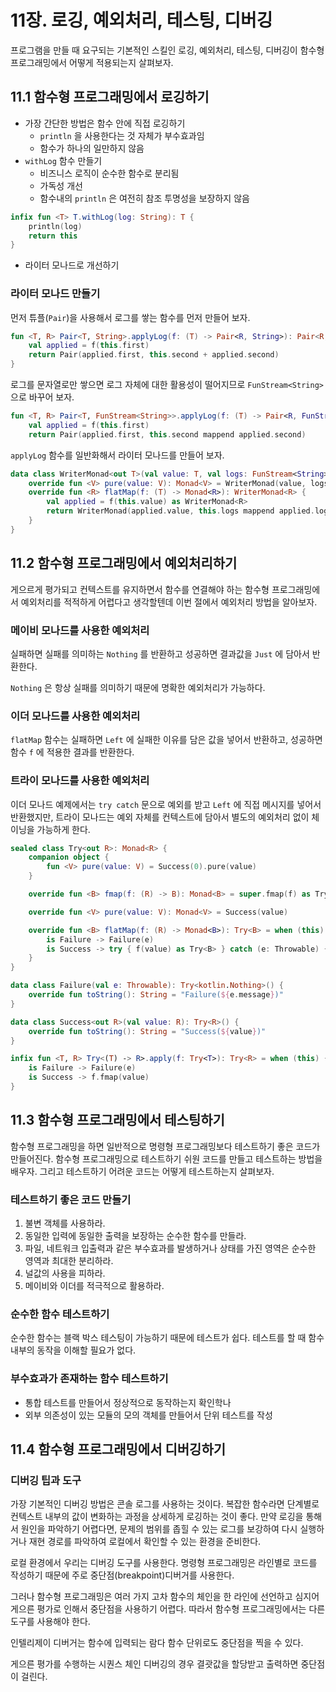# 11장. 로깅, 예외처리, 테스팅, 디버깅

프로그램을 만들 때 요구되는 기본적인 스킬인 로깅, 예외처리, 테스팅, 디버깅이 함수형 프로그래밍에서 어떻게 적용되는지 살펴보자.

## 11.1 함수형 프로그래밍에서 로깅하기

- 가장 간단한 방법은 함수 안에 직접 로깅하기
  - `println` 을 사용한다는 것 자체가 부수효과임
  - 함수가 하나의 일만하지 않음
- `withLog` 함수 만들기
  - 비즈니스 로직이 순수한 함수로 분리됨
  - 가독성 개선
  - 함수내의 `println` 은 여전히 참조 투명성을 보장하지 않음

```kotlin
infix fun <T> T.withLog(log: String): T {
    println(log)
    return this
}
```

- 라이터 모나드로 개선하기

### 라이터 모나드 만들기

먼저 튜플(`Pair`)을 사용해서 로그를 쌓는 함수를 먼저 만들어 보자.

```kotlin
fun <T, R> Pair<T, String>.applyLog(f: (T) -> Pair<R, String>): Pair<R, String> {
    val applied = f(this.first)
    return Pair(applied.first, this.second + applied.second)
}
```

로그를 문자열로만 쌓으면 로그 자체에 대한 활용성이 떨어지므로 `FunStream<String>` 으로 바꾸어 보자.

```kotlin
fun <T, R> Pair<T, FunStream<String>>.applyLog(f: (T) -> Pair<R, FunStream<String>>): Pair<R, FunStream<String>> {
    val applied = f(this.first)
    return Pair(applied.first, this.second mappend applied.second)
```

`applyLog` 함수를 일반화해서 라이터 모나드를 만들어 보자.

```kotlin
data class WriterMonad<out T>(val value: T, val logs: FunStream<String>): Monad<T> {
    override fun <V> pure(value: V): Monad<V> = WriterMonad(value, logs.mempty())
    override fun <R> flatMap(f: (T) -> Monad<R>): WriterMonad<R> {
        val applied = f(this.value) as WriterMonad<R>
        return WriterMonad(applied.value, this.logs mappend applied.logs)
    }
}
```

## 11.2 함수형 프로그래밍에서 예외처리하기

게으르게 평가되고 컨텍스트를 유지하면서 함수를 연결해야 하는 함수형 프로그래밍에서 예외처리를 적적하게 어렵다고 생각할텐데 이번 절에서 예외처리 방법을 알아보자.

### 메이비 모나드를 사용한 예외처리

실패하면 실패를 의미하는 `Nothing` 를 반환하고 성공하면 결과값을 `Just` 에 담아서 반환한다.

`Nothing` 은 항상 실패를 의미하기 때문에 명확한 예외처리가 가능하다.

### 이더 모나드를 사용한 예외처리

`flatMap` 함수는 실패하면 `Left` 에 실패한 이유를 담은 값을 넣어서 반환하고, 성공하면 함수 `f` 에 적용한 결과를 반환한다.

### 트라이 모나드를 사용한 예외처리

이더 모나드 예제에서는 `try catch` 문으로 예외를 받고 `Left` 에 직접 메시지를 넣어서 반환했지만, 트라이 모나드는 예외 자체를 컨텍스트에 담아서 별도의 예외처리 없이 체이닝을 가능하게 한다.

```kotlin
sealed class Try<out R>: Monad<R> {
    companion object {
        fun <V> pure(value: V) = Success(0).pure(value)
    }

    override fun <B> fmap(f: (R) -> B): Monad<B> = super.fmap(f) as Try<B>

    override fun <V> pure(value: V): Monad<V> = Success(value)

    override fun <B> flatMap(f: (R) -> Monad<B>): Try<B> = when (this) {
        is Failure -> Failure(e)
        is Success -> try { f(value) as Try<B> } catch (e: Throwable) { Failure(e) }
    }
}

data class Failure(val e: Throwable): Try<kotlin.Nothing>() {
    override fun toString(): String = "Failure(${e.message})"
}

data class Success<out R>(val value: R): Try<R>() {
    override fun toString(): String = "Success(${value})"
}

infix fun <T, R> Try<(T) -> R>.apply(f: Try<T>): Try<R> = when (this) {
    is Failure -> Failure(e)
    is Success -> f.fmap(value)
}
```

## 11.3 함수형 프로그래밍에서 테스팅하기

함수형 프로그래밍을 하면 일반적으로 명령형 프로그래밍보다 테스트하기 좋은 코드가 만들어진다. 함수형 프로그래밍으로 테스트하기 쉬원 코드를 만들고 테스트하는 방법을 배우자. 그리고 테스트하기 어려운 코드는 어떻게 테스트하는지 살펴보자.

### 테스트하기 좋은 코드 만들기

1. 불변 객체를 사용하라.
2. 동일한 입력에 동일한 출력을 보장하는 순수한 함수를 만들라.
3. 파일, 네트워크 입출력과 같은 부수효과를 발생하거나 상태를 가진 영역은 순수한 영역과 최대한 분리하라.
4. 널값의 사용을 피하라.
5. 메이비와 이더를 적극적으로 활용하라.

### 순수한 함수 테스트하기

순수한 함수는 블랙 박스 테스팅이 가능하기 때문에 테스트가 쉽다. 테스트를 할 때 함수 내부의 동작을 이해할 필요가 없다.

### 부수효과가 존재하는 함수 테스트하기

- 통합 테스트를 만들어서 정상적으로 동작하는지 확인학나
- 외부 의존성이 있는 모듈의 모의 객체를 만들어서 단위 테스트를 작성

## 11.4 함수형 프로그래밍에서 디버깅하기

### 디버깅 팁과 도구

가장 기본적인 디버깅 방법은 콘솔 로그를 사용하는 것이다. 복잡한 함수라면 단계별로 컨텍스트 내부의 값이 변화하는 과정을 상세하게 로깅하는 것이 좋다. 만약 로깅을 통해서 원인을 파악하기 어렵다면, 문제의 범위를 좁힐 수 있는 로그를 보강하여 다시 실행하거나 재현 경로를 파악하여 로컬에서 확인할 수 있는 환경을 준비한다.

로컬 환경에서 우리는 디버깅 도구를 사용한다. 명령형 프로그래밍은 라인별로 코드를 작성하기 때문에 주로 중단점(breakpoint)디버거를 사용한다.

그러나 함수형 프로그래밍은 여러 가지 고차 함수의 체인을 한 라인에 선언하고 심지어 게으른 평가로 인해서 중단점을 사용하기 어렵다. 따라서 함수형 프로그래밍에서는 다른 도구를 사용해야 한다.

인텔리제이 디버거는 함수에 입력되는 람다 함수 단위로도 중단점을 찍을 수 있다.

게으른 평가를 수행하는 시퀀스 체인 디버깅의 경우 결괏값을 할당받고 출력하면 중단점이 걸린다.
